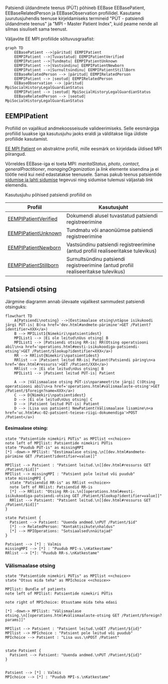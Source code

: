 Patsiendi üldandmete teenus (PÜT) põhineb EEBase EEBasePatient, EEBaseRelatedPerson ja EEBaseObservation profiilidel.
Kasutame juurutusjuhendis teenuse kirjeldamiseks termineid "PÜT - patsiendi üldandmete teenus" ja "MPI - Master Patient Index", kuid peame nende all silmas sisuliselt sama teenust.

Väljavõte EE MPI profiilide sõltuvusgraafist:
```mermaid
graph TD
    EEBasePatient -->|päritud| EEMPIPatient
    EEMPIPatient -->|Tuvastatud| EEMPIPatientVerified
    EEMPIPatient -->|Tundmatu| EEMPIPatientUnknown
    EEMPIPatient -->|Vastsündinu| EEMPIPatientNewborn
    EEMPIPatient -->|Surnultsündinu| EEMPIPatientStillBorn
    EEBaseRelatedPerson --> |päritud| EEMPIRelatedPerson
    EEMPIPatient --> |seotud| EEMPIRelatedPerson
    EEBaseObservation --> |päritud| MpiSocialHistoryLegalGuardianStatus
    EEMPIPatient --> |seotud| MpiSocialHistoryLegalGuardianStatus
    EEBaseRelatedPerson --> |seotud| MpiSocialHistoryLegalGuardianStatus
```

## EEMPIPatient
Profiilid on vajalikud andmekoosseisude valideerimiseks. Selle eesmärgiga profiilid luuakse iga kasutusjuhu jaoks eraldi ja välditakse liiga üldiste profiilide kasutamist.

[EE MPI Patient](StructureDefinition-ee-mpi-patient.html) on abstraktne profiil, mille eesmärk on kirjeldada üldised MPI piirangud.

Võrreldes EEBase-iga ei toeta MPI: *maritalStatus*, *photo*, *contact*, *generalPractitioner*, *managingOrganization*	ja *link* elemente sisendina ja ei töötle neid kui neid edastatakse teenusele.
Samas pakub teenus patsientide [sidumise ja lahti sidumise](link.html) tegevusi ning sidumise tulemusi väljastab *link* elemendis.

Kasutusjuhu põhised patsiendi profiilid on 

| Profiil  | Kasutusjuht |
|---|---|
| [EEMPIPatientVerified](StructureDefinition-ee-mpi-patient-verified.html) | Dokumendi alusel tuvastatud patsiendi registreerimine |
| [EEMPIPatientUnknown](StructureDefinition-ee-mpi-patient-unknown.html) | Tundmatu või anaonüümse patsiendi registreerimine |
| [EEMPIPatientNewborn](StructureDefinition-ee-mpi-patient-newborn.html) | Vastsündinu patsiendi registreerimine (antud profiil realiseeritakse tulevikus) |
| [EEMPIPatientStillborn](StructureDefinition-ee-mpi-patient-stillborn.html) | Surnultsündinu patsiendi registreerimine (antud profiil realiseeritakse tulevikus) |

## Patsiendi otsing

Järgmine diagramm annab ülevaate vajalikest sammudest patsiendi otsinguks:

```mermaid
flowchart TD
    A{Patsiendi\notsing} -->|Eestimaalase otsing\ntäpse isikukoodi järgi PÜT-is| B(<a href='dev.html#andmete-pärimine'>GET /Patient?identifier=XXX</a>)
    B --> MPIList1{Nimekiri\npatsientidest}
    MPIList1 --> |Ei ole leitud\nUus otsing| B
    MPIList1 --> |Patsiendi otsing RR-is| RR(Otsing operatsiooni abil\n<a href='operations.html#eesti-isikukoodiga-patsiendi-otsing'>GET /Patient/$lookup?identifier=XXX</a>)
    RR --> RRlist{Nimekiri\npatsientidest}
    RRlist --> |Patsient leitud RR-is| Patient(Patsiendi päring\n<a href='dev.html#ressurss'>GET /Patient/XXX</a>)
    RRlist --> |Ei ole leitud\nUus otsing| B
    MPIList1 --> |Patsient leitud PÜT-is| Patient

    A --> |Välismaalase otsing PÜT-is\nparameetrite järgi| C(Otsing operatsiooni abil\n<a href='operations.html#välismaalaste-otsing'>GET /Patient/$foreign?name=XXX</a>)
    C --> D{Nimekiri\npatsientidest}
    D --> |Ei ole leitud\nUus otsing| C
    D --> |Patsient leitud PÜT-is| Patient
    D --> |Lisa uus patsient| NewPatient(Välismaalase lisamine\n<a href='uc.html#uc-02-patsient-teiese-riigi-dokumendiga'>POST /Patient</a>)
```

#### Eesimaalase otsing:

```plantuml
state "Patsientide nimekiri PÜTis" as MPIlist <<choice>>
note left of MPIlist: Patsientide nimekiri PÜTis
state "Puudub PÜT-is" as missingMPI
[*] -down-> MPIlist: "Eestimaalase otsing.\n[[dev.html#andmete-pärimine GET /Patient?identifier=value]]"

MPIlist --> Patsient : "Patsient leitud.\n[[dev.html#ressurss GET /Patient/$id]]"
MPIlist --> missingMPI : "Patsient pole leitud või puudub"
state missingMPI {
  state "Patsiendid RR-is" as RRlist <<choice>>
  note left of RRlist: Patsiendid RR-is
  [*] --> RRlist: "Otsing RR-is.\n[[operations.html#eesti-isikukoodiga-patsiendi-otsing GET /Patient/$lookup?identifier=value]]"
  RRlist --> Patsient: "Patsient leitud.\n[[dev.html#ressurss GET /Patient/$id]]"
}

state Patsient {
  Patsient --> Patsient: "Uuenda andmed.\nPUT /Patient/$id"
  [*] --> RelatedPerson: "Kontaktisikute\nhaldus"
  [*] --> MPIOperations: "Sotsiaalsed\nnäitajad"
}

Patsient --> [*] : Valmis
missingMPI --> [*] : "Puudub MPI-s.\nKatkestame"
RRlist --> [*]: "Puudub RR-s.\nKatkestame"
```

### Välismaalase otsing

```plantuml
state "Patsientide nimekiri PÜTis" as MPIlist <<choice>>
state "Otsus mida teha" as MPIchoice <<choice>>

MPIlist: Bundle of patients
note left of MPIlist: Patsientide nimekiri PÜTis

note right of MPIchoice: Otsustame mida teha edasi

[*] -down-> MPIlist: "Välismaalase otsing.\n[[operations.html#välismaalaste-otsing GET /Patient/$foreign?params]]"

MPIlist --> Patsient : "Patsient leitud.\nGET /Patient/${id}"
MPIlist --> MPIchoice : "Patsient pole leitud või puudub"
MPIchoice --> Patsient : "Lisa uus.\nPOST /Patient"


state Patsient {
  Patsient --> Patsient: "Uuenda andmed.\nPUT /Patient/${id}"
}


Patsient --> [*] : Valmis
MPIchoice --> [*] : "Puudub MPI-s.\nKatkestame"
```